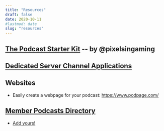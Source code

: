```yaml
---
title: "Resources"
draft: false
date: 2020-10-11
#lastmod: date
slug: "resources"
---
```


## [The Podcast Starter Kit](http://bit.ly/thepodcaststarterkit) -- by @pixelsingaming

## [Dedicated Server Channel Applications](https://discordapp.com/channels/698946795350392852/708206652372942889/741161325765328907)

## Websites

- Easily create a webpage for your podcast: https://www.podpage.com/

## [Member Podcasts Directory](https://docs.google.com/spreadsheets/d/1dMUJKZYYNDDMKx6cR2YceqeTNpvRhc9DQ0RdZ3OMHpI/edit?usp=sharing)

- [Add yours!](https://discordapp.com/channels/698946795350392852/698946795350392855/763881713780654100)
